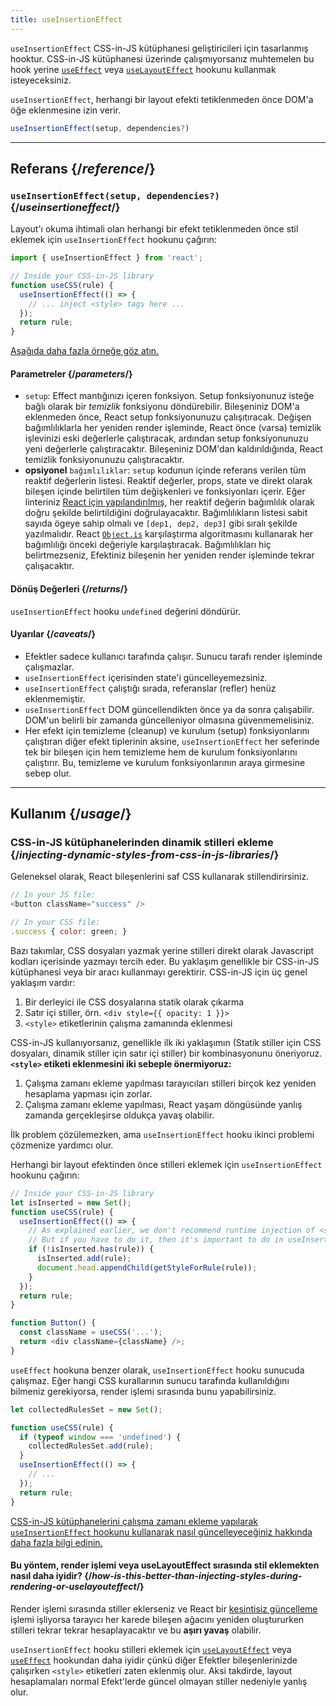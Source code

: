 ```yaml
---
title: useInsertionEffect
---
```


<Pitfall>

`useInsertionEffect` CSS-in-JS kütüphanesi geliştiricileri için tasarlanmış hooktur. CSS-in-JS kütüphanesi üzerinde çalışmıyorsanız muhtemelen bu hook yerine [`useEffect`](/reference/react/useEffect) veya [`useLayoutEffect`](/reference/react/useLayoutEffect) hookunu kullanmak isteyeceksiniz.

</Pitfall>

<Intro>

`useInsertionEffect`, herhangi bir layout efekti tetiklenmeden önce DOM'a öğe eklenmesine izin verir.

```js
useInsertionEffect(setup, dependencies?)
```

</Intro>

<InlineToc />

---

## Referans {/*reference*/}

### `useInsertionEffect(setup, dependencies?)` {/*useinsertioneffect*/}

Layout'ı okuma ihtimali olan herhangi bir efekt tetiklenmeden önce stil eklemek için `useInsertionEffect` hookunu çağırın:

```js
import { useInsertionEffect } from 'react';

// Inside your CSS-in-JS library
function useCSS(rule) {
  useInsertionEffect(() => {
    // ... inject <style> tags here ...
  });
  return rule;
}
```

[Aşağıda daha fazla örneğe göz atın.](#usage)

#### Parametreler {/*parameters*/}

* `setup`: Effect mantığınızı içeren fonksiyon. Setup fonksiyonunuz isteğe bağlı olarak bir *temizlik* fonksiyonu döndürebilir.  Bileşeniniz DOM'a eklenmeden önce, React setup fonksiyonunuzu çalışıtıracak. Değişen bağımlılıklarla her yeniden render işleminde, React önce (varsa) temizlik işlevinizi eski değerlerle çalıştıracak, ardından setup fonksiyonunuzu yeni değerlerle çalıştıracaktır. Bileşeniniz DOM'dan kaldırıldığında, React temizlik fonksiyonunuzu çalıştıracaktır.
* **opsiyonel** `bağımlılıklar`: `setup` kodunun içinde referans verilen tüm reaktif değerlerin listesi. Reaktif değerler, props, state ve direkt olarak bileşen içinde belirtilen tüm değişkenleri ve fonksiyonları içerir. Eğer linteriniz [React için yapılandırılmış](/learn/editor-setup#linting), her reaktif değerin bağımlılık olarak doğru şekilde belirtildiğini doğrulayacaktır. Bağımlılıkların listesi sabit sayıda ögeye sahip olmalı ve `[dep1, dep2, dep3]` gibi sıralı şekilde yazılmalıdır. React [`Object.is`](https://developer.mozilla.org/en-US/docs/Web/JavaScript/Reference/Global_Objects/Object/is) karşılaştırma algoritmasını kullanarak her bağımlılığı önceki değeriyle karşılaştıracak. Bağımlılıkları hiç belirtmezseniz, Efektiniz bileşenin her yeniden render işleminde tekrar çalışacaktır.

#### Dönüş Değerleri {/*returns*/}

`useInsertionEffect` hooku `undefined` değerini döndürür.

#### Uyarılar {/*caveats*/}

* Efektler sadece kullanıcı tarafında çalışır. Sunucu tarafı render işleminde çalışmazlar.
* `useInsertionEffect` içerisinden state'i güncelleyemezsiniz.
* `useInsertionEffect` çalıştığı sırada, referanslar (refler) henüz eklenmemiştir.
* `useInsertionEffect` DOM güncellendikten önce ya da sonra çalışabilir. DOM'un belirli bir zamanda güncelleniyor olmasına güvenmemelisiniz.
* Her efekt için temizleme (cleanup) ve kurulum (setup) fonksiyonlarını çalıştıran diğer efekt tiplerinin aksine, `useInsertionEffect` her seferinde tek bir bileşen için hem temizleme hem de kurulum fonksiyonlarını çalıştırır. Bu, temizleme ve kurulum fonksiyonlarının araya girmesine sebep olur. 
---

## Kullanım {/*usage*/}

### CSS-in-JS kütüphanelerinden dinamik stilleri ekleme {/*injecting-dynamic-styles-from-css-in-js-libraries*/}

Geleneksel olarak, React bileşenlerini saf CSS kullanarak stillendirirsiniz. 

```js
// In your JS file:
<button className="success" />

// In your CSS file:
.success { color: green; }
```

Bazı takımlar, CSS dosyaları yazmak yerine stilleri direkt olarak Javascript kodları içerisinde yazmayı tercih eder. Bu yaklaşım genellikle bir CSS-in-JS kütüphanesi veya bir aracı kullanmayı gerektirir. CSS-in-JS için üç genel yaklaşım vardır:

1. Bir derleyici ile CSS dosyalarına statik olarak çıkarma
2. Satır içi stiller, örn. `<div style={{ opacity: 1 }}>`
3. `<style>` etiketlerinin çalışma zamanında eklenmesi

CSS-in-JS kullanıyorsanız, genellikle ilk iki yaklaşımın (Statik stiller için CSS dosyaları, dinamik stiller için satır içi stiller) bir kombinasyonunu öneriyoruz. **`<style>` etiketi eklenmesini iki sebeple önermiyoruz:**

1. Çalışma zamanı ekleme yapılması tarayıcıları stilleri birçok kez yeniden hesaplama yapması için zorlar.
2. Çalışma zamanı ekleme yapılması, React yaşam döngüsünde yanlış zamanda gerçekleşirse oldukça yavaş olabilir. 

İlk problem çözülemezken, ama `useInsertionEffect` hooku ikinci problemi çözmenize yardımcı olur.

Herhangi bir layout efektinden önce stilleri eklemek için `useInsertionEffect` hookunu çağırın: 

```js {4-11}
// Inside your CSS-in-JS library
let isInserted = new Set();
function useCSS(rule) {
  useInsertionEffect(() => {
    // As explained earlier, we don't recommend runtime injection of <style> tags.
    // But if you have to do it, then it's important to do in useInsertionEffect.
    if (!isInserted.has(rule)) {
      isInserted.add(rule);
      document.head.appendChild(getStyleForRule(rule));
    }
  });
  return rule;
}

function Button() {
  const className = useCSS('...');
  return <div className={className} />;
}
```

`useEffect` hookuna benzer olarak, `useInsertionEffect` hooku sunucuda çalışmaz. Eğer hangi CSS kurallarının sunucu tarafında kullanıldığını bilmeniz gerekiyorsa, render işlemi sırasında bunu yapabilirsiniz.

```js {1,4-6}
let collectedRulesSet = new Set();

function useCSS(rule) {
  if (typeof window === 'undefined') {
    collectedRulesSet.add(rule);
  }
  useInsertionEffect(() => {
    // ...
  });
  return rule;
}
```

[CSS-in-JS kütüphanelerini çalışma zamanı ekleme yapılarak `useInsertionEffect` hookunu kullanarak nasıl güncelleyeceğiniz hakkında daha fazla bilgi edinin.](https://github.com/reactwg/react-18/discussions/110)

<DeepDive>

#### Bu yöntem, render işlemi veya useLayoutEffect sırasında stil eklemekten nasıl daha iyidir? {/*how-is-this-better-than-injecting-styles-during-rendering-or-uselayouteffect*/}

Render işlemi sırasında stiller eklerseniz ve React bir [kesintisiz güncelleme](/reference/react/useTransition#marking-a-state-update-as-a-non-blocking-transition) işlemi işliyorsa tarayıcı her karede bileşen ağacını yeniden oluştururken stilleri tekrar tekrar hesaplayacaktır ve bu **aşırı yavaş** olabilir.

`useInsertionEffect` hooku stilleri eklemek için [`useLayoutEffect`](/reference/react/useLayoutEffect) veya [`useEffect`](/reference/react/useEffect) hookundan daha iyidir çünkü diğer Efektler bileşenlerinizde çalışırken `<style>` etiketleri zaten eklenmiş olur. Aksi takdirde, layout hesaplamaları normal Efekt'lerde güncel olmayan stiller nedeniyle yanlış olur.

</DeepDive>

